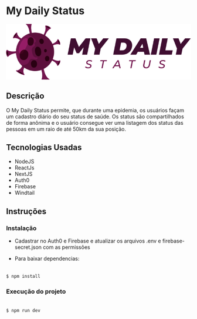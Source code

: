 # My Daily Status

![logo](public/logo.png)

## Descrição
O My Daily Status permite, que durante uma epidemia, os usuários façam um cadastro diário do seu status de saúde.
Os status são compartilhados de forma anônima e o usuário consegue ver uma listagem dos status das pessoas em um raio de até 50km da sua posição.

## Tecnologias Usadas
- NodeJS 
- ReactJs
- NextJS
- Auth0
- Firebase
- Windtail

## Instruções
### Instalação

- Cadastrar no Auth0 e Firebase e atualizar os arquivos .env e firebase-secret.json  com as permissões

- Para baixar dependencias:
```bash

$ npm install
```

### Execução do projeto
```bash

$ npm run dev

```
